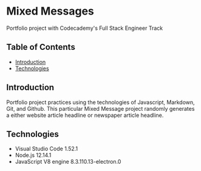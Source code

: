 # Mixed Messages #
Portfolio project with Codecademy's Full Stack Engineer Track

## Table of Contents ##
 - [Introduction](#Introduction)
 - [Technologies](#Technologies)
 
## Introduction ##
Portfolio project practices using the technologies of Javascript, Markdown, Git, and Github. 
This particular Mixed Message project randomly generates a either website article headline or newspaper article headline.

## Technologies ##
- Visual Studio Code 1.52.1 
- Node.js 12.14.1
- JavaScript V8 engine 8.3.110.13-electron.0

